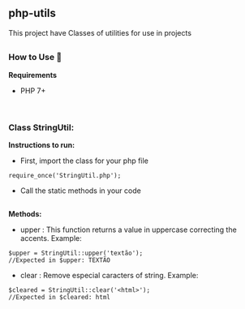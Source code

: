 ## php-utils

This project have Classes of utilities for use in projects

##
### How to Use :electric_plug: 

**Requirements**
- PHP 7+
<br/>


### Class StringUtil:

**Instructions to run:**
- First, import the class for your php file

```
require_once('StringUtil.php');
```

- Call the static methods in your code

##
**Methods:**
- upper : This function returns a value in uppercase correcting the accents. Example:

```
$upper = StringUtil::upper('textão');
//Expected in $upper: TEXTÃO
```  

- clear : Remove especial caracters of string. Example:  

```
$cleared = StringUtil::clear('<html>');
//Expected in $cleared: html
```
